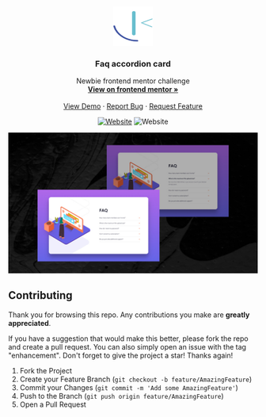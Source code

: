 <div id="top"></div>


<!-- PROJECT LOGO -->
<br />
<div align="center">
  <a href="https://www.frontendmentor.io/profile/Yazdun">
    <img src="images/README/frontend-mentor-seeklogo.com.svg" alt="Logo" width="80" height="80">
  </a>

<h3 align="center">Faq accordion card</h3>

  <p align="center">
    Newbie frontend mentor challenge
    <br />
    <a href="https://www.frontendmentor.io/solutions/faq-accordion-card-solution-S1i8GrLKa"><strong>View on frontend mentor »</strong></a>
    <br />
    <br />
    <a href="https://yazdun-faq-accordion-card.netlify.app/">View Demo</a>
    ·
    <a href="https://github.com/Yazdun/frontend_mentor/issues">Report Bug</a>
    ·
    <a href="https://github.com/Yazdun/frontend_mentor/issues">Request Feature</a>
  </p>
  
  [![Website](https://img.shields.io/website?down_color=critical&down_message=down&label=netlify&logo=netlify&style=for-the-badge&up_color=brightengreen&up_message=active&url=https%3A%2F%2Fyazdun-faq-accordion-card.netlify.app%2F)](https://yazdun-faq-accordion-card.netlify.app/)
![Website](https://img.shields.io/website?down_color=blue&down_message=newbie&label=difficulty&logo=frontendmentor&style=for-the-badge&up_color=blue&up_message=newbie&url=https%3A%2F%2Fwww.frontendmentor.io%2F)
  
</div>


![Preview of the repo's main index.html](./images/screenshot.jpg)

## Contributing

Thank you for browsing this repo. Any contributions you make are **greatly appreciated**.

If you have a suggestion that would make this better, please fork the repo and create a pull request. You can also simply open an issue with the tag "enhancement".
Don't forget to give the project a star! Thanks again!

1. Fork the Project
2. Create your Feature Branch (`git checkout -b feature/AmazingFeature`)
3. Commit your Changes (`git commit -m 'Add some AmazingFeature'`)
4. Push to the Branch (`git push origin feature/AmazingFeature`)
5. Open a Pull Request




